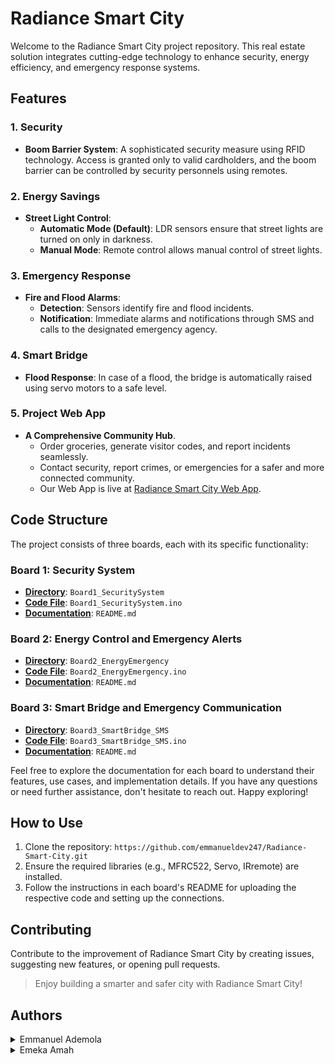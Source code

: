 # Radiance Smart City

Welcome to the Radiance Smart City project repository. This real estate solution integrates cutting-edge technology to enhance security, energy efficiency, and emergency response systems.

## Features

### 1. Security

- **Boom Barrier System**: A sophisticated security measure using RFID technology. Access is granted only to valid cardholders, and the boom barrier can be controlled by security personnels using remotes.

### 2. Energy Savings

- **Street Light Control**:
  - **Automatic Mode (Default)**: LDR sensors ensure that street lights are turned on only in darkness.
  - **Manual Mode**: Remote control allows manual control of street lights.

### 3. Emergency Response

- **Fire and Flood Alarms**:
  - **Detection**: Sensors identify fire and flood incidents.
  - **Notification**: Immediate alarms and notifications through SMS and calls to the designated emergency agency.

### 4. Smart Bridge

- **Flood Response**: In case of a flood, the bridge is automatically raised using servo motors to a safe level.

### 5. Project Web App

- **A Comprehensive Community Hub**.
   - Order groceries, generate visitor codes, and report incidents seamlessly.
   - Contact security, report crimes, or emergencies for a safer and more connected community.
   - Our Web App is live at [Radiance Smart City Web App](https://radiancesmartcity.free.nf).

## Code Structure

The project consists of three boards, each with its specific functionality:

### Board 1: Security System

- [**Directory**](./Board1_RFID_SecuritySystem): `Board1_SecuritySystem`
- [**Code File**](./Board1_RFID_SecuritySystem/Board1_SecuritySystem.ino): `Board1_SecuritySystem.ino`
- [**Documentation**](./Board1_RFID_SecuritySystem/README.md): `README.md`


### Board 2: Energy Control and Emergency Alerts

- [**Directory**](./Board2_EnergyEmergency): `Board2_EnergyEmergency`
- [**Code File**](./Board2_EnergyEmergency/Board2_EnergyEmergency.ino): `Board2_EnergyEmergency.ino`
- [**Documentation**](./Board2_EnergyEmergency/Board2_EnergyEmergency/README.md): `README.md`

### Board 3: Smart Bridge and Emergency Communication

- [**Directory**](./Board3_SmartBridge_SMS): `Board3_SmartBridge_SMS`
- [**Code File**](./Board3_SmartBridge_SMS/Board3_SmartBridge_SMS.ino): `Board3_SmartBridge_SMS.ino`
- [**Documentation**](./BBoard3_SmartBridge_SMS/README.md): `README.md`

Feel free to explore the documentation for each board to understand their features, use cases, and implementation details. If you have any questions or need further assistance, don't hesitate to reach out. Happy exploring!

## How to Use

1. Clone the repository: `https://github.com/emmanueldev247/Radiance-Smart-City.git`
2. Ensure the required libraries (e.g., MFRC522, Servo, IRremote) are installed.
3. Follow the instructions in each board's README for uploading the respective code and setting up the connections.


## Contributing

Contribute to the improvement of Radiance Smart City by creating issues, suggesting new features, or opening pull requests.

> Enjoy building a smarter and safer city with Radiance Smart City!

## Authors

<details>
    <summary>Emmanuel Ademola</summary>
    <ul>
    <li><a href="https://www.github.com/emmanueldev247">Github</a></li>
    <li><a href="https://www.twitter.com/emmanueldev247">Twitter</a></li>
    <li><a href="mailto:mailemmydee@gmail.com">e-mail</a></li>
    </ul>
</details>
<details>
    <summary>Emeka Amah</summary>
    <ul>
    <li><a href="patnet84@gmail.com">e-mail</a></li>
    </ul>
</details>
